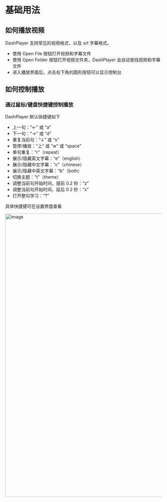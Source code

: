 # 基础用法

## 如何播放视频

DashPlayer 支持常见的视频格式，以及 srt 字幕格式。

- 使用 <control>Open File</control> 按钮打开视频和字幕文件
- 使用 <control>Open Folder</control> 按钮打开视频文件夹，DashPlayer 会自动查找视频和字幕文件
- 进入播放界面后，点击右下角的圆形按钮可以显示控制台

## 如何控制播放

### 通过鼠标/键盘快捷键控制播放

DashPlayer 默认快捷键如下

- 上一句：“←” 或 “a”
- 下一句：“→” 或 “d”
- 重复当前句：“↓” 或 “s”
- 暂停/播放：“上” 或 “w” 或 “space”
- 单句重复：“r”（repeat）
- 展示/隐藏英文字幕：“e”（english）
- 展示/隐藏中文字幕：“c”（chinese）
- 展示/隐藏中英文字幕：“b”（both）
- 切换主题：“t”（theme）
- 调整当前句开始时间，提前 0.2 秒：“z”
- 调整当前句开始时间，延后 0.2 秒：“x”
- 打开整句学习：“?”

具体快捷键可在设置界面查看

<img width="912" alt="image" src="https://github.com/solidSpoon/DashPlayer/assets/39454841/2b869c73-000d-45cb-9914-2bf2e7147e8f"/>
